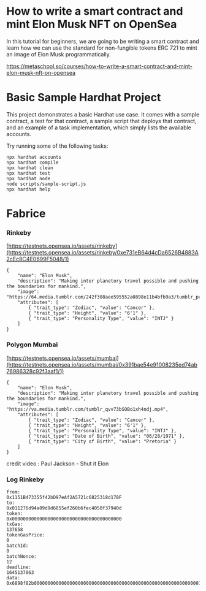 # How to write a smart contract and mint Elon Musk NFT on OpenSea

In this tutorial for beginners, we are going to be writing a smart contract and learn how we can use the standard for non-fungible tokens ERC 721 to mint an image of Elon Musk programmatically.

https://metaschool.so/courses/how-to-write-a-smart-contract-and-mint-elon-musk-nft-on-opensea

# Basic Sample Hardhat Project

This project demonstrates a basic Hardhat use case. It comes with a sample contract, a test for that contract, a sample script that deploys that contract, and an example of a task implementation, which simply lists the available accounts.

Try running some of the following tasks:

```shell
npx hardhat accounts
npx hardhat compile
npx hardhat clean
npx hardhat test
npx hardhat node
node scripts/sample-script.js
npx hardhat help
```

# Fabrice

### Rinkeby
[https://testnets.opensea.io/assets/rinkeby](https://testnets.opensea.io/assets/rinkeby/0xe731eB64d4cDa6526B4883A2cEc8C4E0699F5048/1)

```
{
    "name": "Elon Musk",
    "description": "Making inter planetory travel possible and pushing the boundaries for mankind.",
    "image": "https://64.media.tumblr.com/242f308aee595552a0898e11b4bfb9a3/tumblr_pe1d49XUHB1tsqz3b_1280.jpg",
    "attributes": [
        { "trait_type": "Zodiac", "value": "Cancer" },
        { "trait_type": "Height", "value": "6'1" },
        { "trait_type": "Personality Type", "value": "INTJ" }
    ]
}
```

### Polygon Mumbai
[https://testnets.opensea.io/assets/mumbai](https://testnets.opensea.io/assets/mumbai/0x391bae54e91008235ed74ab76986328c92f3aaf1/1)

```
{
    "name": "Elon Musk",
    "description": "Making inter planetory travel possible and pushing the boundaries for mankind.",
    "image": "https://va.media.tumblr.com/tumblr_qvv73bSOBo1xh4ndj.mp4",
    "attributes": [
        { "trait_type": "Zodiac", "value": "Cancer" },
        { "trait_type": "Height", "value": "6'1" },
        { "trait_type": "Personality Type", "value": "INTJ" },
        { "trait_type": "Date of Birth", "value": "06/28/1971" },
        { "trait_type": "City of Birth", "value": "Pretoria" }
    ]
}
```
credit video : Paul Jackson - Shut it Elon

### Log Rinkeby
```
from:
0x1151B473355f42bD97eAf2A5721c6825318d178F
to:
0x011276d94a09d9d6855ef260b6fec4050f37940d
token:
0x0000000000000000000000000000000000000000
txGas:
137658
tokenGasPrice:
0
batchId:
0
batchNonce:
12
deadline:
1645137063
data:
0x6898f82b0000000000000000000000000000000000000000000000000000000000001090
```
